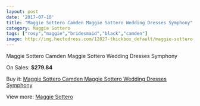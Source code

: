 ```yaml
---
layout: post
date: '2017-07-10'
title: "Maggie Sottero Camden Maggie Sottero Wedding Dresses Symphony"
category: Maggie Sottero
tags: ["rosy","maggie","bridesmaid","black","camden"]
image: http://img.hectodress.com/12827-thickbox_default/maggie-sottero-camden-maggie-sottero-wedding-dresses-symphony.jpg
---
```

Maggie Sottero Camden Maggie Sottero Wedding Dresses Symphony

On Sales: **$279.84**
<a href="https://www.hectodress.com/maggie-sottero/6268-maggie-sottero-camden-maggie-sottero-wedding-dresses-symphony.html"><amp-img layout="responsive" width="600" height="600" src="//img.hectodress.com/12827-thickbox_default/maggie-sottero-camden-maggie-sottero-wedding-dresses-symphony.jpg" alt="Maggie Sottero Camden Maggie Sottero Wedding Dresses Symphony 0" /></a>
<a href="https://www.hectodress.com/maggie-sottero/6268-maggie-sottero-camden-maggie-sottero-wedding-dresses-symphony.html"><amp-img layout="responsive" width="600" height="600" src="//img.hectodress.com/12828-thickbox_default/maggie-sottero-camden-maggie-sottero-wedding-dresses-symphony.jpg" alt="Maggie Sottero Camden Maggie Sottero Wedding Dresses Symphony 1" /></a>

Buy it: [Maggie Sottero Camden Maggie Sottero Wedding Dresses Symphony](https://www.hectodress.com/maggie-sottero/6268-maggie-sottero-camden-maggie-sottero-wedding-dresses-symphony.html "Maggie Sottero Camden Maggie Sottero Wedding Dresses Symphony")

View more: [Maggie Sottero](https://www.hectodress.com/109-maggie-sottero "Maggie Sottero")